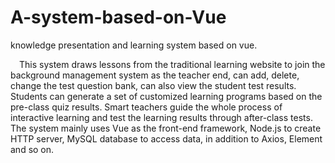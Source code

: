 # A-system-based-on-Vue
knowledge presentation and learning system based on vue.

&emsp;This system draws lessons from the traditional learning website to join the background management system as the teacher end, can add, delete, change the test question bank, can also view the student test results. Students can generate a set of customized learning programs based on the pre-class quiz results. Smart teachers guide the whole process of interactive learning and test the learning results through after-class tests. The system mainly uses Vue as the front-end framework, Node.js to create HTTP server, MySQL database to access data, in addition to Axios, Element and so on. 

